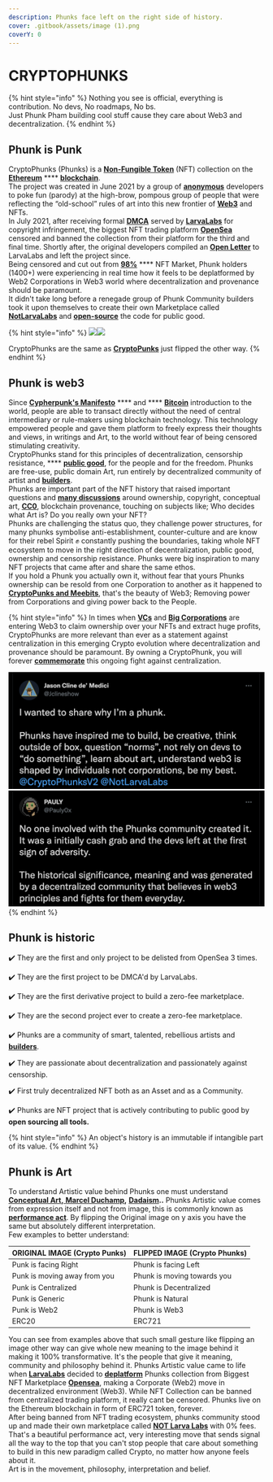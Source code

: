 ```yaml
---
description: Phunks face left on the right side of history.
cover: .gitbook/assets/image (1).png
coverY: 0
---
```


# CRYPTOPHUNKS

{% hint style="info" %}
Nothing you see is official, everything is contribution. No devs, No roadmaps, No bs.\
Just Phunk Pham building cool stuff cause they care about Web3 and decentralization.
{% endhint %}

## Phunk is Punk

CryptoPhunks (Phunks) is a [**Non-Fungible Token**](https://en.wikipedia.org/wiki/Non-fungible\_token) (NFT) collection on the [**Ethereum**](https://en.wikipedia.org/wiki/Ethereum) **** [**blockchain**](https://en.wikipedia.org/wiki/Blockchain). \
The project was created in June 2021 by a group of [**anonymous**](https://twitter.com/CryptoPhunks) developers to poke fun (parody) at the high-brow, pompous group of people that were reflecting the “old-school” rules of art into this new frontier of [**Web3**](https://en.wikipedia.org/wiki/Web3) and NFTs. \
In July 2021, after receiving formal [**DMCA**](https://twitter.com/CryptoPhunks/status/1415001685986922499?s=20\&t=YRRn6i6uXhGV5Cgl\_pJeQA) served by [**LarvaLabs**](https://larvalabs.com) for copyright infringement, the biggest NFT trading platform [**OpenSea**](https://opensea.io/assets/0xf07468ead8cf26c752c676e43c814fee9c8cf402/8348) censored and banned the collection from their platform for the third and final time. Shortly after, the original developers compiled an [**Open Letter**](https://foundation.app/@cryptophunks/foundation/62017) to LarvaLabs and left the project since. \
Being censored and cut out from [**98%**](https://coinyuppie.com/why-is-opensea-an-absolute-monopolist-in-the-nft-trading-market/#:\~:text=In%20summary%2C%20OpenSea%20is%20currently,field%20of%20NFT%20trading%20market.) **** NFT Market, Phunk holders (1400+) were experiencing in real time how it feels to be deplatformed by Web2 Corporations in Web3 world where decentralization and provenance should be paramount. \
It didn't take long before a renegade group of Phunk Community builders took it upon themselves to create their own Marketplace called [**NotLarvaLabs**](nll/notlarvalabs/notlarvalabs.md) and [**open-source**](resources/open-sourced.md) the code for public good.

{% hint style="info" %}
![](<.gitbook/assets/Phunk\_4156 (1).png>)![](.gitbook/assets/Phunk\_4156.png)

CryptoPhunks are the same as <mark style="color:green;"></mark> [**CryptoPunks**](https://www.larvalabs.com/cryptopunks) just flipped the other way.
{% endhint %}

## Phunk is web3

Since [**Cypherpunk's Manifesto**](https://www.activism.net/cypherpunk/manifesto.html) **** and **** [**Bitcoin**](https://satoshi.nakamotoinstitute.org/emails/cryptography/1/) introduction to the world, people are able to transact directly without the need of central intermediary or rule-makers using blockchain technology. This technology empowered people and gave them platform to freely express their thoughts and views, in writings and Art, to the world without fear of being censored stimulating creativity. \
CryptoPhunks stand for this principles of decentralization, censorship resistance, **** [**public good**](https://cryptonews.com/videos/funding-the-commons-funding-public-goods-algorithms-and-mechanisms.htm), for the people and for the freedom. Phunks are free-use, public domain Art, run entirely by decentralized community of artist and [**builders**](resources/open-sourced.md). \
Phunks are important part of the NFT history that raised important questions and [**many discussions**](social-media/media/threads.md) around ownership, copyright, conceptual art, [**CC0**](https://creativecommons.org/publicdomain/zero/1.0/deed.en), blockchain provenance, touching on subjects like; Who decides what Art is? Do you really own your NFT?\
Phunks are challenging the status quo, they challenge power structures, for many phunks symbolise anti-establishment, counter-culture and are know for their rebel Spirit :fist: constantly pushing the boundaries, taking whole NFT ecosystem to move in the right direction of decentralization, public good, ownership and censorship resistance. Phunks were big inspiration to many NFT projects that came after and share the same ethos.\
If you hold a Phunk you actually own it, without fear that yours Phunks ownership can be resold from one Corporation to another as it happened to [**CryptoPunks and Meebits**](https://twitter.com/yugalabs/status/1502420714527334406?s=20\&t=J5ZZNygm5AQ4XfL58MAxTw), that's the beauty of Web3; Removing power from Corporations and giving power back to the People.

{% hint style="info" %}
In times when [**VCs**](https://www.investopedia.com/terms/v/venturecapitalist.asp) and [**Big Corporations**](https://www.theverge.com/2022/3/22/22991272/yuga-labs-seed-funding-a16z-bored-ape-yacht-club-bayc-metaverse-other-side) are entering Web3 to claim ownership over your NFTs and extract huge profits, CryptoPhunks are more relevant than ever as a statement against centralization in this emerging Crypto evolution where decentralization and provenance should be paramount. By owning a CryptoPhunk, you will forever [**commemorate**](https://phunks.medium.com/the-cryptophunks-manifesto-785c7348e558) this ongoing fight against centralization.

![](<.gitbook/assets/Bildschirmfoto 2022-03-10 um 21.18.54.png>)![](<.gitbook/assets/Bildschirmfoto 2022-03-10 um 21.18.31.png>)
{% endhint %}

## Phunk is historic

✔️ They are the first and only project to be delisted from OpenSea 3 times.&#x20;

✔️ They are the first project to be DMCA'd by LarvaLabs.&#x20;

✔️ They are the first derivative project to build a zero-fee marketplace.

✔️ They are the second project ever to create a zero-fee marketplace.&#x20;

✔️ Phunks are a community of smart, talented, rebellious artists and [**builders**](resources/open-sourced.md).&#x20;

✔️ They are passionate about decentralization and passionately against censorship.

✔️  First truly decentralized NFT both as an Asset and as a Community.

✔️  Phunks are NFT project that is actively contributing to public good by **open sourcing all tools.**

{% hint style="info" %}
An object's history is an immutable if intangible part of its value.
{% endhint %}

## Phunk is Art

To understand Artistic value behind Phunks one must understand [**Conceptual Art**](https://en.wikipedia.org/wiki/Conceptual\_art)**,**[ **Marcel Duchamp**](https://en.wikipedia.org/wiki/Marcel\_Duchamp)**,** [**Dadaism**](https://en.wikipedia.org/wiki/Dada)**..** Phunks Artistic value comes from expression itself and not from image, this is commonly known as [**performance act**](https://en.wikipedia.org/wiki/Performance\_art). By flipping the Original image on y axis you have the same but absolutely different interpretation. \
Few examples to better understand:

| ORIGINAL IMAGE (Crypto Punks) | FLIPPED IMAGE (Crypto Phunks) |
| ----------------------------- | ----------------------------- |
| Punk is facing Right          | Phunk is facing Left          |
| Punk is moving away from you  | Phunk is moving towards you   |
| Punk is Centralized           | Phunk is Decentralized        |
| Punk is Generic               | Phunk is Natural              |
| Punk is Web2                  | Phunk is Web3                 |
| ERC20                         | ERC721                        |

You can see from examples above that such small gesture like flipping an image other way can give whole new meaning to the image behind it making it 100% transformative. It's the people that give it meaning, community and philosophy behind it. Phunks Artistic value came to life when [**LarvaLabs**](https://www.larvalabs.com) decided to [**deplatform**](https://twitter.com/CryptoPhunks/status/1415001685986922499?s=20\&t=YRRn6i6uXhGV5Cgl\_pJeQA) Phunks collection from Biggest NFT Marketplace [**Opensea**](https://opensea.io), making a Corporate (Web2) move in decentralized environment (Web3). While NFT Collection can be banned from centralized trading platform, it really cant be censored. Phunks live on the Ethereum blockchain in form of ERC721 token, forever.\
After being banned from NFT trading ecosystem, phunks community stood up and made their own marketplace called [**NOT Larva Labs**](nll/notlarvalabs/) with 0% fees. That's a beautiful performance act, very interesting move that sends signal all the way to the top that you can't stop people that care about something to build in this new paradigm called Crypto, no matter how anyone feels about it.\
Art is in the movement, philosophy, interpretation and belief.
